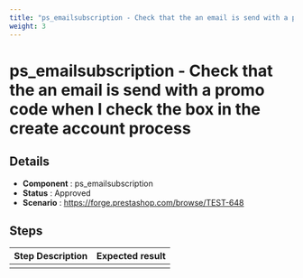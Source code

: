 ```yaml
---
title: "ps_emailsubscription - Check that the an email is send with a promo code when I check the box in the create account process"
weight: 3
---
```


# ps_emailsubscription - Check that the an email is send with a promo code when I check the box in the create account process
## Details
* **Component** : ps_emailsubscription
* **Status** : Approved
* **Scenario** : https://forge.prestashop.com/browse/TEST-648

## Steps
| Step Description | Expected result |
| ----- | ----- |
|  |  |